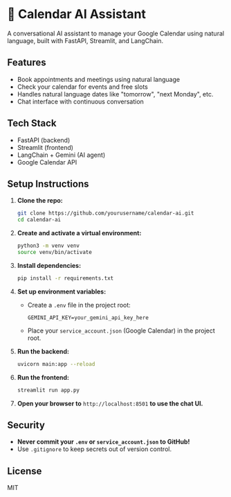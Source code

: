 # 📅 Calendar AI Assistant

A conversational AI assistant to manage your Google Calendar using natural language, built with FastAPI, Streamlit, and LangChain.

## Features

- Book appointments and meetings using natural language
- Check your calendar for events and free slots
- Handles natural language dates like "tomorrow", "next Monday", etc.
- Chat interface with continuous conversation

## Tech Stack

- FastAPI (backend)
- Streamlit (frontend)
- LangChain + Gemini (AI agent)
- Google Calendar API

## Setup Instructions

1. **Clone the repo:**
   ```bash
   git clone https://github.com/yourusername/calendar-ai.git
   cd calendar-ai
   ```

2. **Create and activate a virtual environment:**
   ```bash
   python3 -m venv venv
   source venv/bin/activate
   ```

3. **Install dependencies:**
   ```bash
   pip install -r requirements.txt
   ```

4. **Set up environment variables:**
   - Create a `.env` file in the project root:
     ```
     GEMINI_API_KEY=your_gemini_api_key_here
     ```
   - Place your `service_account.json` (Google Calendar) in the project root.

5. **Run the backend:**
   ```bash
   uvicorn main:app --reload
   ```

6. **Run the frontend:**
   ```bash
   streamlit run app.py
   ```

7. **Open your browser to** `http://localhost:8501` **to use the chat UI.**

## Security

- **Never commit your `.env` or `service_account.json` to GitHub!**
- Use `.gitignore` to keep secrets out of version control.

## License

MIT 